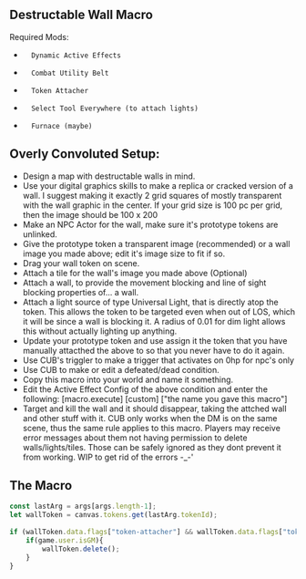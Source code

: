 ## Destructable Wall Macro
Required Mods:
*		Dynamic Active Effects
*		Combat Utility Belt
*		Token Attacher
*		Select Tool Everywhere (to attach lights)
*		Furnace (maybe)
## Overly Convoluted Setup:
*	Design a map with destructable walls in mind.
*	Use your digital graphics skills to make a replica or cracked version of a wall. I suggest making it exactly 2 grid squares of mostly transparent with the wall graphic in the center. If your grid size is 100 pc per grid, then the image should be 100 x 200
*	Make an NPC Actor for the wall, make sure it's prototype tokens are unlinked.
*	Give the prototype token a transparent image (recommended) or a wall image you made above; edit it's image size to fit if so.
*	Drag your wall token on scene. 
*	Attach a tile for the wall's image you made above (Optional)
*	Attach a wall, to provide the movement blocking and line of sight blocking properties of... a wall.
*	Attach a light source of type Universal Light, that is directly atop the token. This allows the token to be targeted even when out of LOS, which it will be since a wall is blocking it. A radius of 0.01 for dim light allows this without actually lighting up anything.
*	Update your prototype token and use assign it the token that you have manually attacthed the above to so that you never have to do it again.
*	Use CUB's triggler to make a trigger that activates on 0hp for npc's only
*	Use CUB to make or edit a defeated/dead condition.
*	Copy this macro into your world and name it something.
*	Edit the Active Effect Config of the above condition and enter the following: [macro.execute] [custom] ["the name you gave this macro"]
*	Target and kill the wall and it should disappear, taking the attched wall and other stuff with it.
	CUB only works when the DM is on the same scene, thus the same rule applies to this macro.
	Players may receive error messages about them not having permission to delete walls/lights/tiles. Those can be safely ignored as they dont prevent it from working. 
	WIP to get rid of the errors -_-'

## The Macro
```javascript
const lastArg = args[args.length-1];
let wallToken = canvas.tokens.get(lastArg.tokenId);
			
if (wallToken.data.flags["token-attacher"] && wallToken.data.flags["token-attacher"].attached["Wall"].length > 0) {
	if(game.user.isGM){
		wallToken.delete();
	}
}
```
